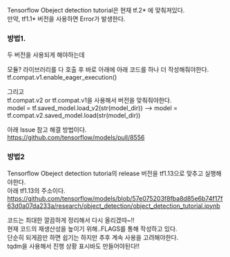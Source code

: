 Tensorflow Obeject detection tutorial은 현재 tf.2* 에 맞춰져있다.  
만약, tf1.1* 버전을 사용하면 Error가 발생한다.  

### 방법1.
 두 버전을 사용되게 해야하는데  

 모듈? 라이브러리를 다 호출 후 바로 아래에 아래 코드를 하나 더 작성해줘야한다.  
 tf.compat.v1.enable_eager_execution()  

 그리고  
 tf.compat.v2 or tf.compat.v1을 사용해서 버전을 맞춰줘야한다.  
 model = tf.saved_model.load_v2(str(model_dir)) -->  model = tf.compat.v2.saved_model.load(str(model_dir))  

 아래 Issue 참고 해결 방법이다.   
 https://github.com/tensorflow/models/pull/8556  
 
 
### 방법2
Tensorflow Obeject detection tutoria의 release 버전을 tf1.13으로 맞추고 실행해야한다.  
아래 tf1.13의 주소이다.  
https://github.com/tensorflow/models/blob/57e075203f8fba8d85e6b74f17f63d0a07da233a/research/object_detection/object_detection_tutorial.ipynb  



코드는 최대한 깔끔하게 정리해서 다시 올리겠따~!!  
현재 코드의 재생산성을 높이기 위해..FLAGS를 통해 작성하고 있다.    
단순히 되게끔만 하면 쉽기는 하지만 추후 계속 사용을 고려해야한다.  
tqdm을 사용해서 진행 상황 표시바도 만들어야된다!!  
